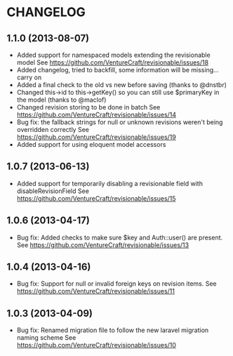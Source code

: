 CHANGELOG
=========

1.1.0 (2013-08-07)
------------------

* Added support for namespaced models extending the revisionable model
  See https://github.com/VentureCraft/revisionable/issues/18
* Added changelog, tried to backfill, some information will be missing... carry on
* Added a final check to the old vs new before saving (thanks to @dnstbr)
* Changed this->id to this->getKey() so you can still use $primaryKey in the model (thanks to @maclof)
* Changed revision storing to be done in batch
  See https://github.com/VentureCraft/revisionable/issues/14
* Bug fix: the fallback strings for null or unknown revisions weren't being overridden correctly
  See https://github.com/VentureCraft/revisionable/issues/19
* Added support for using eloquent model accessors

1.0.7 (2013-06-13)
------------------

* Added support for temporarily disabling a revisionable field with disableRevisionField
  See https://github.com/VentureCraft/revisionable/issues/15

1.0.6 (2013-04-17)
------------------

* Bug fix: Added checks to make sure $key and Auth::user() are present.
  See https://github.com/VentureCraft/revisionable/issues/13

1.0.4 (2013-04-16)
------------------

* Bug fix: Support for null or invalid foreign keys on revision items.
  See https://github.com/VentureCraft/revisionable/issues/11

1.0.3 (2013-04-09)
------------------

* Bug fix: Renamed migration file to follow the new laravel migration naming scheme
  See https://github.com/VentureCraft/revisionable/issues/10
